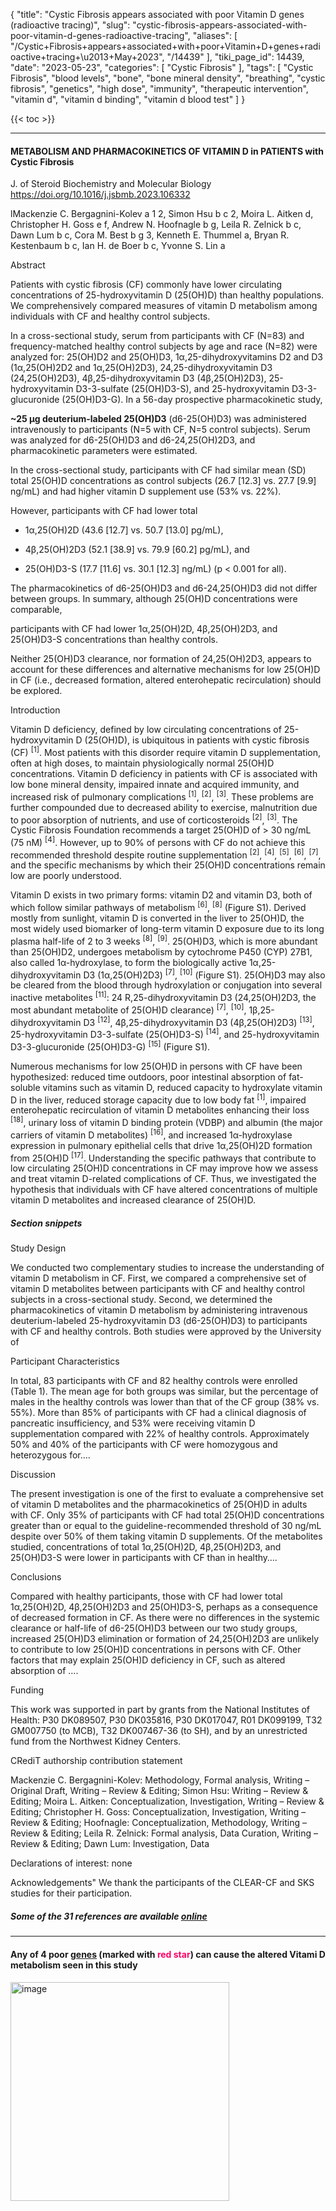 {
    "title": "Cystic Fibrosis appears associated with poor Vitamin D genes (radioactive tracing)",
    "slug": "cystic-fibrosis-appears-associated-with-poor-vitamin-d-genes-radioactive-tracing",
    "aliases": [
        "/Cystic+Fibrosis+appears+associated+with+poor+Vitamin+D+genes+radioactive+tracing+\u2013+May+2023",
        "/14439"
    ],
    "tiki_page_id": 14439,
    "date": "2023-05-23",
    "categories": [
        "Cystic Fibrosis"
    ],
    "tags": [
        "Cystic Fibrosis",
        "blood levels",
        "bone",
        "bone mineral density",
        "breathing",
        "cystic fibrosis",
        "genetics",
        "high dose",
        "immunity",
        "therapeutic intervention",
        "vitamin d",
        "vitamin d binding",
        "vitamin d blood test"
    ]
}


{{< toc >}} 

---

#### METABOLISM AND PHARMACOKINETICS OF VITAMIN D in PATIENTS with Cystic Fibrosis

J. of Steroid Biochemistry and Molecular Biology https://doi.org/10.1016/j.jsbmb.2023.106332

lMackenzie C. Bergagnini-Kolev a 1 2, Simon Hsu b c 2, Moira L. Aitken d, Christopher H. Goss e f, Andrew N. Hoofnagle b g, Leila R. Zelnick b c, Dawn Lum b c, Cora M. Best b g 3, Kenneth E. Thummel a, Bryan R. Kestenbaum b c, Ian H. de Boer b c, Yvonne S. Lin a

Abstract

Patients with cystic fibrosis (CF) commonly have lower circulating concentrations of 25-hydroxyvitamin D (25(OH)D) than healthy populations. We comprehensively compared measures of vitamin D metabolism among individuals with CF and healthy control subjects.

In a cross-sectional study, serum from participants with CF (N=83) and frequency-matched healthy control subjects by age and race (N=82) were analyzed for: 25(OH)D2 and 25(OH)D3, 1α,25-dihydroxyvitamins D2 and D3 (1α,25(OH)2D2 and 1α,25(OH)2D3), 24,25-dihydroxyvitamin D3 (24,25(OH)2D3), 4β,25-dihydroxyvitamin D3 (4β,25(OH)2D3), 25-hydroxyvitamin D3-3-sulfate (25(OH)D3-S), and 25-hydroxyvitamin D3-3-glucuronide (25(OH)D3-G). In a 56-day prospective pharmacokinetic study, 

 **~25 μg deuterium-labeled 25(OH)D3**  (d6-25(OH)D3) was administered intravenously to participants (N=5 with CF, N=5 control subjects). Serum was analyzed for d6-25(OH)D3 and d6-24,25(OH)2D3, and pharmacokinetic parameters were estimated.

In the cross-sectional study, participants with CF had similar mean (SD) total 25(OH)D concentrations as control subjects (26.7 <span>[12.3]</span> vs. 27.7 <span>[9.9]</span> ng/mL) and had higher vitamin D supplement use (53% vs. 22%). 

However, participants with CF had lower total 

* 1α,25(OH)2D (43.6 <span>[12.7]</span> vs. 50.7 <span>[13.0]</span> pg/mL), 

* 4β,25(OH)2D3 (52.1 <span>[38.9]</span> vs. 79.9 <span>[60.2]</span> pg/mL), and 

* 25(OH)D3-S (17.7 <span>[11.6]</span> vs. 30.1 <span>[12.3]</span> ng/mL) (p < 0.001 for all). 

The pharmacokinetics of d6-25(OH)D3 and d6-24,25(OH)D3 did not differ between groups. In summary, although 25(OH)D concentrations were comparable, 

participants with CF had lower 1α,25(OH)2D, 4β,25(OH)2D3, and 25(OH)D3-S concentrations than healthy controls. 

Neither 25(OH)D3 clearance, nor formation of 24,25(OH)2D3, appears to account for these differences and alternative mechanisms for low 25(OH)D in CF (i.e., decreased formation, altered enterohepatic recirculation) should be explored.

Introduction

Vitamin D deficiency, defined by low circulating concentrations of 25-hydroxyvitamin D (25(OH)D), is ubiquitous in patients with cystic fibrosis (CF) <sup>[1]</sup>. Most patients with this disorder require vitamin D supplementation, often at high doses, to maintain physiologically normal 25(OH)D concentrations. Vitamin D deficiency in patients with CF is associated with low bone mineral density, impaired innate and acquired immunity, and increased risk of pulmonary complications <sup>[1]</sup>, <sup>[2]</sup>, <sup>[3]</sup>. These problems are further compounded due to decreased ability to exercise, malnutrition due to poor absorption of nutrients, and use of corticosteroids <sup>[2]</sup>, <sup>[3]</sup>. The Cystic Fibrosis Foundation recommends a target 25(OH)D of > 30 ng/mL (75 nM) <sup>[4]</sup>. However, up to 90% of persons with CF do not achieve this recommended threshold despite routine supplementation <sup>[2]</sup>, <sup>[4]</sup>, <sup>[5]</sup>, <sup>[6]</sup>, <sup>[7]</sup>, and the specific mechanisms by which their 25(OH)D concentrations remain low are poorly understood.

Vitamin D exists in two primary forms: vitamin D2 and vitamin D3, both of which follow similar pathways of metabolism <sup>[6]</sup>, <sup>[8]</sup> (Figure S1). Derived mostly from sunlight, vitamin D is converted in the liver to 25(OH)D, the most widely used biomarker of long-term vitamin D exposure due to its long plasma half-life of 2 to 3 weeks <sup>[8]</sup>, <sup>[9]</sup>. 25(OH)D3, which is more abundant than 25(OH)D2, undergoes metabolism by cytochrome P450 (CYP) 27B1, also called 1α-hydroxylase, to form the biologically active 1α,25-dihydroxyvitamin D3 (1α,25(OH)2D3) <sup>[7]</sup>, <sup>[10]</sup> (Figure S1). 25(OH)D3 may also be cleared from the blood through hydroxylation or conjugation into several inactive metabolites <sup>[11]</sup>: 24 R,25-dihydroxyvitamin D3 (24,25(OH)2D3, the most abundant metabolite of 25(OH)D clearance) <sup>[7]</sup>, <sup>[10]</sup>, 1β,25-dihydroxyvitamin D3 <sup>[12]</sup>, 4β,25-dihydroxyvitamin D3 (4β,25(OH)2D3) <sup>[13]</sup>, 25-hydroxyvitamin D3-3-sulfate (25(OH)D3-S) <sup>[14]</sup>, and 25-hydroxyvitamin D3-3-glucuronide (25(OH)D3-G) <sup>[15]</sup> (Figure S1).

Numerous mechanisms for low 25(OH)D in persons with CF have been hypothesized: reduced time outdoors, poor intestinal absorption of fat-soluble vitamins such as vitamin D, reduced capacity to hydroxylate vitamin D in the liver, reduced storage capacity due to low body fat <sup>[1]</sup>, impaired enterohepatic recirculation of vitamin D metabolites enhancing their loss <sup>[18]</sup>, urinary loss of vitamin D binding protein (VDBP) and albumin (the major carriers of vitamin D metabolites) <sup>[16]</sup>, and increased 1α-hydroxylase expression in pulmonary epithelial cells that drive 1α,25(OH)2D formation from 25(OH)D <sup>[17]</sup>. Understanding the specific pathways that contribute to low circulating 25(OH)D concentrations in CF may improve how we assess and treat vitamin D-related complications of CF. Thus, we investigated the hypothesis that individuals with CF have altered concentrations of multiple vitamin D metabolites and increased clearance of 25(OH)D.

##### Section snippets

Study Design

We conducted two complementary studies to increase the understanding of vitamin D metabolism in CF. First, we compared a comprehensive set of vitamin D metabolites between participants with CF and healthy control subjects in a cross-sectional study. Second, we determined the pharmacokinetics of vitamin D metabolism by administering intravenous deuterium-labeled 25-hydroxyvitamin D3 (d6-25(OH)D3) to participants with CF and healthy controls. Both studies were approved by the University of

Participant Characteristics

In total, 83 participants with CF and 82 healthy controls were enrolled (Table 1). The mean age for both groups was similar, but the percentage of males in the healthy controls was lower than that of the CF group (38% vs. 55%). More than 85% of participants with CF had a clinical diagnosis of pancreatic insufficiency, and 53% were receiving vitamin D supplementation compared with 22% of healthy controls. Approximately 50% and 40% of the participants with CF were homozygous and heterozygous for….

Discussion

The present investigation is one of the first to evaluate a comprehensive set of vitamin D metabolites and the pharmacokinetics of 25(OH)D in adults with CF. Only 35% of participants with CF had total 25(OH)D concentrations greater than or equal to the guideline-recommended threshold of 30 ng/mL despite over 50% of them taking vitamin D supplements. Of the metabolites studied, concentrations of total 1α,25(OH)2D, 4β,25(OH)2D3, and 25(OH)D3-S were lower in participants with CF than in healthy….

Conclusions

Compared with healthy participants, those with CF had lower total 1α,25(OH)2D, 4β,25(OH)2D3 and 25(OH)D3-S, perhaps as a consequence of decreased formation in CF. As there were no differences in the systemic clearance or half-life of d6-25(OH)D3 between our two study groups, increased 25(OH)D3 elimination or formation of 24,25(OH)2D3 are unlikely to contribute to low 25(OH)D concentrations in persons with CF. Other factors that may explain 25(OH)D deficiency in CF, such as altered absorption of ….

Funding

This work was supported in part by grants from the National Institutes of Health: P30 DK089507, P30 DK035816, P30 DK017047, R01 DK099199, T32 GM007750 (to MCB), T32 DK007467-36 (to SH), and by an unrestricted fund from the Northwest Kidney Centers.

CRediT authorship contribution statement

Mackenzie C. Bergagnini-Kolev: Methodology, Formal analysis, Writing – Original Draft, Writing – Review & Editing; Simon Hsu: Writing – Review & Editing; Moira L. Aitken: Conceptualization, Investigation, Writing – Review & Editing; Christopher H. Goss: Conceptualization, Investigation, Writing – Review & Editing; Hoofnagle: Conceptualization, Methodology, Writing – Review & Editing; Leila R. Zelnick: Formal analysis, Data Curation, Writing – Review & Editing; Dawn Lum: Investigation, Data

Declarations of interest: none

Acknowledgements" We thank the participants of the CLEAR-CF and SKS studies for their participation.

##### Some of the 31 references are available [online](ttps://doi.org/10.1016/j.jsbmb.2023.106332)

---

#### Any of 4 poor [genes](/tags/genes.html) (marked with <span style="color:#F06;">red star</span>) can cause the altered Vitami D metabolism seen in this study

<img src="/attachments/d3.mock.jpg" alt="image" width="350">